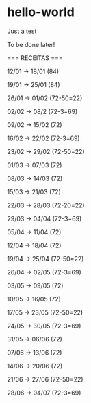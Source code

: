 hello-world
===========

Just a test

To be done later!

=== RECEITAS ===

12/01 -> 18/01 (84)

19/01 -> 25/01 (84)

26/01 -> 01/02 (72-50=22)

02/02 -> 08/2 (72-3=69)

09/02 -> 15/02 (72)

16/02 -> 22/02 (72-3=69)

23/02 -> 29/02 (72-50=22)

01/03 -> 07/03 (72)

08/03 -> 14/03 (72)

15/03 -> 21/03 (72)

22/03 -> 28/03 (72-20=22)

29/03 -> 04/04 (72-3=69)

05/04 -> 11/04 (72)

12/04 -> 18/04 (72)

19/04 -> 25/04 (72-50=22)

26/04 -> 02/05 (72-3=69)

03/05 -> 09/05 (72)

10/05 -> 16/05 (72)

17/05 -> 23/05 (72-50=22)

24/05 -> 30/05 (72-3=69)

31/05 -> 06/06 (72)

07/06 -> 13/06 (72)

14/06 -> 20/06 (72)

21/06 -> 27/06 (72-50=22)

28/06 -> 04/07 (72-3=69)


